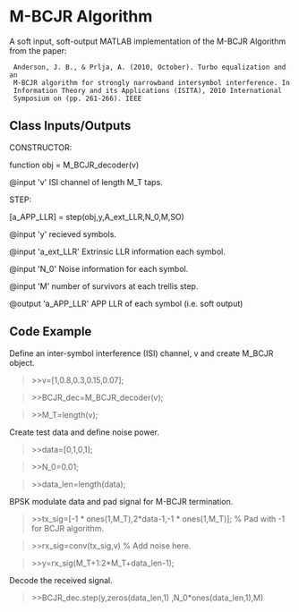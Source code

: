 # M-BCJR Algorithm

A soft input, soft-output MATLAB implementation of the M-BCJR Algorithm from the paper:

     Anderson, J. B., & Prlja, A. (2010, October). Turbo equalization and an 
     M-BCJR algorithm for strongly narrowband intersymbol interference. In 
     Information Theory and its Applications (ISITA), 2010 International 
     Symposium on (pp. 261-266). IEEE
     
## Class Inputs/Outputs     

CONSTRUCTOR:

function obj = M_BCJR_decoder(v)

@input 'v' ISI channel of length M_T taps.

STEP: 

[a_APP_LLR] = step(obj,y,A_ext_LLR,N_0,M,SO)

@input 'y' recieved symbols.

@input 'a_ext_LLR' Extrinsic LLR information each symbol.

@input 'N_0' Noise information for each symbol.

@input 'M' number of survivors at each trellis step.


@output 'a_APP_LLR' APP LLR of each symbol (i.e. soft output)
     
## Code Example

Define an inter-symbol interference (ISI) channel, v and create M_BCJR object.
 
 >\>\>v=[1,0.8,0.3,0.15,0.07];
 
 >\>\>BCJR_dec=M_BCJR_decoder(v); 
 
 >\>\>M_T=length(v); 
 
 
Create test data and define noise power.
 
 >\>\>data=[0,1,0,1];
 
 >\>\>N_0=0.01;
 
 >\>\>data_len=length(data);
 
BPSK modulate data and pad signal for M-BCJR termination.
 
 >\>\>tx_sig=[-1 * ones(1,M_T),2*data-1,-1 * ones(1,M_T)];  % Pad with -1 for BCJR algorithm.
 
 >\>\>rx_sig=conv(tx_sig,v)  % Add noise here.

 >\>\>y=rx_sig(M_T+1:2*M_T+data_len-1);
 
Decode the received signal.

 >\>\>BCJR_dec.step(y,zeros(data_len,1) ,N_0*ones(data_len,1),M)
